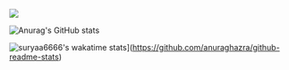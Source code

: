 ![](https://komarev.com/ghpvc/?username=suryaa6666&color=red)

![Anurag's GitHub stats](https://github-readme-stats.vercel.app/api?username=suryaa6666&show_icons=true&theme=dracula&border_radius=5)

![suryaa6666's wakatime stats](https://github-readme-stats.vercel.app/api/wakatime?username=suryaa6666)](https://github.com/anuraghazra/github-readme-stats)

